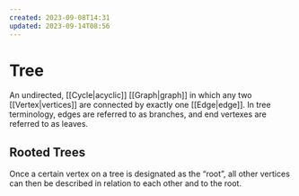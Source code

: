 ```yaml
---
created: 2023-09-08T14:31
updated: 2023-09-14T08:56
---
```

# Tree

An undirected, [[Cycle|acyclic]] [[Graph|graph]] in which any two [[Vertex|vertices]] are connected by exactly one [[Edge|edge]]. In tree terminology, edges are referred to as branches, and end vertexes are referred to as leaves.

## Rooted Trees

Once a certain vertex on a tree is designated as the “root”, all other vertices can then be described in relation to each other and to the root.

